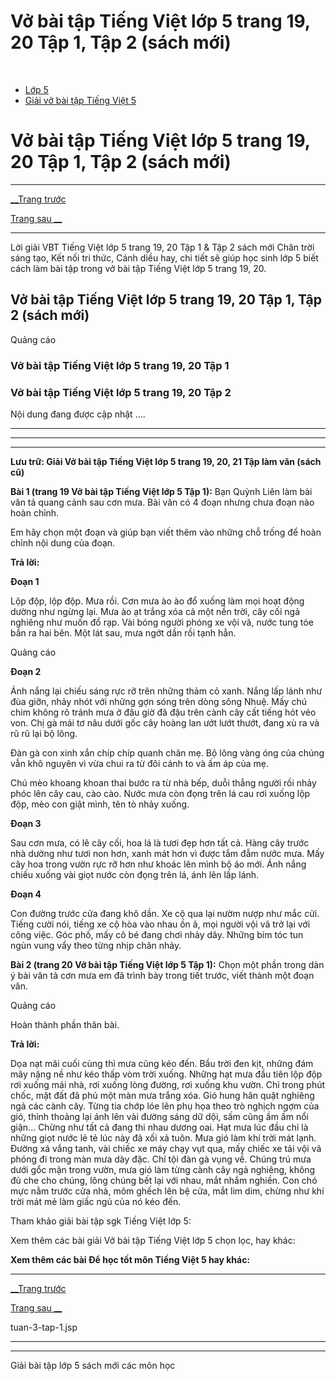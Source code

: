 # Vở bài tập Tiếng Việt lớp 5 trang 19, 20 Tập 1, Tập 2 (sách mới)

﻿

  * [Lớp 5](https://vietjack.com/series/lop-5.jsp)
  * [Giải vở bài tập Tiếng Việt 5](https://vietjack.com/giai-vo-bai-tap-tieng-viet-5/index.jsp)



# Vở bài tập Tiếng Việt lớp 5 trang 19, 20 Tập 1, Tập 2 (sách mới)

* * *

[__Trang trước](https://vietjack.com/giai-vo-bai-tap-tieng-viet-5/tuan-3-tap-1.jsp)

[Trang sau __](https://vietjack.com/giai-vo-bai-tap-tieng-viet-5/tuan-3-tap-1.jsp)

* * *

Lời giải VBT Tiếng Việt lớp 5 trang 19, 20 Tập 1 & Tập 2 sách mới Chân trời sáng tạo, Kết nối tri thức, Cánh diều hay, chi tiết sẽ giúp học sinh lớp 5 biết cách làm bài tập trong vở bài tập Tiếng Việt lớp 5 trang 19, 20.

## Vở bài tập Tiếng Việt lớp 5 trang 19, 20 Tập 1, Tập 2 (sách mới)

Quảng cáo

### Vở bài tập Tiếng Việt lớp 5 trang 19, 20 Tập 1

### Vở bài tập Tiếng Việt lớp 5 trang 19, 20 Tập 2

Nội dung đang được cập nhật ....

* * *

* * *

* * *

**Lưu trữ: Giải Vở bài tập Tiếng Việt lớp 5 trang 19, 20, 21 Tập làm văn (sách cũ)**

**Bài 1 (trang 19 Vở bài tập Tiếng Việt lớp 5 Tập 1):** Bạn Quỳnh Liên làm bài văn tả quang cảnh sau cơn mưa. Bài văn có 4 đoạn nhưng chưa đoạn nào hoàn chỉnh.

Em hãy chọn một đoạn và giúp bạn viết thêm vào những chỗ trống để hoàn chỉnh nội dung của đoạn.

**Trả lời:**

**Đoạn 1**

Lộp độp, lộp độp. Mưa rồi. Cơn mưa ào ào đổ xuống làm mọi hoạt động dường như ngừng lại. Mưa ào ạt trắng xóa cả một nền trời, cây cối ngả nghiêng như muốn đổ rạp. Vài bóng người phóng xe vội vã, nước tung tóe bắn ra hai bên. Một lát sau, mưa ngớt dần rồi tạnh hẳn. 

Quảng cáo

**Đoạn 2**

Ánh nắng lại chiếu sáng rực rỡ trên những thảm cỏ xanh. Nắng lấp lánh như đùa giỡn, nhảy nhót với những gợn sóng trên dòng sông Nhuệ. Mấy chú chim không rõ tránh mưa ở đâu giờ đã đậu trên cành cây cất tiếng hót véo von. Chị gà mái tơ nâu dưới gốc cây hoàng lan ướt lướt thướt, đang xù ra và rũ rũ lại bộ lông. 

Đàn gà con xinh xắn chíp chíp quanh chân mẹ. Bộ lông vàng óng của chúng vẫn khô nguyên vì vừa chui ra từ đôi cánh to và ấm áp của mẹ. 

Chú mèo khoang khoan thai bước ra từ nhà bếp, duỗi thẳng người rồi nhảy phóc lên cây cau, cào cào. Nước mưa còn đọng trên lá cau rơi xuống lộp độp, mèo con giật mình, tẽn tò nhảy xuống. 

**Đoạn 3**

Sau cơn mưa, có lẽ cây cối, hoa lá là tươi đẹp hơn tất cả. Hàng cây trước nhà dường như tươi non hơn, xanh mát hơn vì được tắm đẫm nước mưa. Mấy cây hoa trong vườn rực rỡ hơn như khoác lên mình bộ áo mới. Ánh nắng chiếu xuống vài giọt nước còn đọng trên lá, ánh lên lấp lánh. 

**Đoạn 4**

Con đường trước cửa đang khô dần. Xe cộ qua lại nườm nượp như mắc cửi. Tiếng cười nói, tiếng xe cộ hòa vào nhau ồn ã, mọi người vội vã trở lại với công việc. Góc phố, mấy cô bé đang chơi nhảy dây. Những bím tóc tun ngủn vung vẩy theo từng nhịp chân nhảy. 

**Bài 2 (trang 20 Vở bài tập Tiếng Việt lớp 5 Tập 1):** Chọn một phần trong dàn ý bài văn tả cơn mưa em đã trình bày trong tiết trước, viết thành một đoạn văn.

Quảng cáo

Hoàn thành phần thân bài.

**Trả lời:**

Dọa nạt mãi cuối cùng thì mưa cũng kéo đến. Bầu trời đen kịt, những đám mây nặng nề như kéo thấp vòm trời xuống. Những hạt mưa đầu tiên lộp độp rơi xuống mái nhà, rơi xuống lòng đường, rơi xuống khu vườn. Chỉ trong phút chốc, mặt đất đã phủ một màn mưa trắng xóa. Gió hung hãn quật nghiêng ngả các cành cây. Từng tia chớp lóe lên phụ họa theo trò nghịch ngợm của gió, thỉnh thoảng lại ánh lên vài đường sáng dữ dội, sấm cũng ầm ầm nổi giận... Chừng như tất cả đang thi nhau dương oai. Hạt mưa lúc đầu chỉ là những giọt nước lẻ tẻ lúc này đã xối xả tuôn. Mưa gió làm khí trời mát lạnh. Đường xá vắng tanh, vài chiếc xe máy chạy vụt qua, mấy chiếc xe tải vội vã phóng đi trong màn mưa dày đặc. Chỉ tội đàn gà vụng về. Chúng trú mưa dưới gổc mận trong vườn, mưa gió làm từng cành cây ngả nghiêng, không đủ che cho chúng, lông chúng bết lại với nhau, mắt nhắm nghiền. Con chó mực nằm trước cửa nhà, mõm ghếch lên bệ cửa, mắt lim dim, chừng như khí trời mát mẻ làm giấc ngủ của nó kéo đến.

Tham khảo giải bài tập sgk Tiếng Việt lớp 5:

Xem thêm các bài giải Vở bài tập Tiếng Việt lớp 5 chọn lọc, hay khác:

**Xem thêm các bài Để học tốt môn Tiếng Việt 5 hay khác:**

* * *

[__Trang trước](https://vietjack.com/giai-vo-bai-tap-tieng-viet-5/tuan-3-tap-1.jsp)

[Trang sau __](https://vietjack.com/giai-vo-bai-tap-tieng-viet-5/tuan-3-tap-1.jsp)

tuan-3-tap-1.jsp

* * *

* * *

Giải bài tập lớp 5 sách mới các môn học
